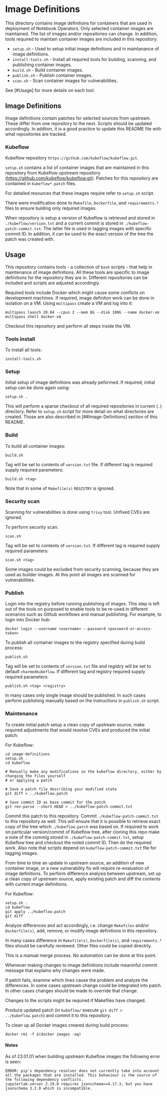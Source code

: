 # Image Definitions

This directory contains image definitions for containers that are used in deployment of Notebook Operators. Only selected container images are maintained. The list of images and/or repositories can change. In addition, tools required to maintain container images are included in this repository:

- `setup.sh` - Used to setup initial image definitions and in maintanance of image definitions.
- `install-tools.sh` - Install all required tools for building, scanning, and publishing container images.
- `build.sh` - Build container images.
- `publish.sh` - Publish container images.
- `scan.sh` - Scan container images for vulnerabilities.

See [#Usage] for more details on each tool.

## Image Definitions

Image definitions contain patches for selected sources from upstream. These differ from one repository to the next. Scripts should be updated accordingly. In addtion, it is a good practice to update this README file with what repositories are tracked.

### Kubeflow

Kubeflow repository `https://github.com/kubeflow/kubeflow.git`.

`setup.sh` contains a list of container images that are maintained in this repository from Kubeflow upstream repository (https://github.com/kubeflow/kubeflow.git). Patches for this repository are contained in `kubeflow*.patch` files.

For detailed resources that these images require refer to `setup.sh` script.

There were modification done to `Makefile`, `Dockerfile`, and `requirements.*` files to ensure bulding only required images.

When repository is setup a version of Kubeflow is retrieved and stored in `./kubeflow/version.txt` and a current commit is stored in `./kubeflow-patch-commit.txt`. The latter file is used in tagging images with specific commit ID. In addition, it can be used to the exact version of the tree the patch was created with.

## Usage

This repository contains tools - a collection of `bash` scripts - that help in maintenance of image definitions. All these tools are specific to image definitions for the repository they are in. Different repositories can be included and scripts are adjusted accordingly.

Required tools include Docker which might cause some conflicts on development machines. If required, image definiton work can be done in isolation on a VM. Using `multipass` create a VM and log into it:

```
multipass launch 20.04 --cpus 2 --mem 8G --disk 100G --name docker-vm
multipass shell docker-vm
```

Checkout this repository and perform all steps inside the VM.

### Tools install

To install all tools:

```
install-tools.sh
```

### Setup

Initial setup of image definitions was already peformed. If required, initial setup can be done again using:

```
setup.sh .
```

This will perform a sparse checkout of all required repositories in current (`.`) directory. Refer to `setup.sh` script for more detail on what directories are created. Those are also described in [##Image-Definitions] section of this README.

### Build

To build all container images:

```
build.sh
```

Tag will be set to contents of `version.txt` file. If different tag is required supply required parameters:

```
build.sh <tag>
```

Note that in some of `Makefile(s)` `REGISTRY` is ignored.

### Security scan

Scanning for vulnerabilities is done using `trivy` tool. Unfixed CVEs are ignored.

To perform security scan:

```
scan.sh
```

Tag will be set to contents of `version.txt`. If different tag is required supply required parameters:

```
scan.sh <tag>
```

Some images could be excluded from security scanning, because they are used as builder images. At this point all images are scanned for vulnerabilities.

### Publish

Login into the registry before running publishing of images. This step is left out of the tools on purposed to enable tools to be re-used in different scenarios such as Github workflows and manual publishing. For example, to login into Docker hub:

```
docker login --username <username> --password <password-or-access-token>
```

To publish all container images to the registry specified during build process:

```
publish.sh
```

Tag will be set to contents of `version.txt` file and registry will be set to default `charmedkubeflow`. If different tag and registry required supply required parameters:

```
publish.sh <tag> <registry>
```

In many cases only single image should be published. In such cases perform publishing manually based on the instructions in `publish.sh` script.

### Maintenance

To create initial patch setup a clean copy of upstream source, make required adjustments that would resolve CVEs and produced the initial patch:

For Kubeflow:

```
cd image-definitions
setup.sh .
cd kubeflow

# Manually make any modifications in the kubeflow directory, either by changing the files yourself
# or applying a patch

# Save a patch file describing your modified state
git diff > ../kubeflow.patch

# Save commit ID as base commit for the patch
git rev-parse --short HEAD > ../kubeflow-patch-commit.txt
```

Commit this patch to this repository. Commit `./kubeflow-patch-commit.txt` to this repository as well. This will ensure that it is possible to retrieve exact copy of the tree which `./kubeflow.patch` was based on. If required to work on particular version/commit of Kubeflow tree, after cloning this repo make a note of the commig stored in `./kubeflow-patch-commit.txt`, setup Kubeflow tree and checkout the noted commit ID. Then do the required work. Also note that scripts depend on `kubeflow-patch-commit.txt` file for tagging images.

From time to time an update in upstream source, an addition of new container image, or a new vulnerability fix will require re-evaluation of image definitions. To perform difference analysis between upstream, set up a clean copy of upstream source, apply existing patch and diff the contents with current image definitions.

For Kubeflow:

```
setup.sh .
cd kubeflow
git apply ../kubeflow.patch
git diff
```

Analyze differences and act accordingly, i.e. change `Makefiles` and/or `Dockerfile(s)`, add, remove, or modify image definitions in this repository.

In many cases difference in `Makefile(s)`, `Dockerfile(s)`, and `requirements.*` files should be carefully reviewed. Other files could be copied directrly.

This is a manual merge process. No automation can be done at this point.

Whenever making changes to image definitions include meaninful commit message that explains why changes were made.

If patch fails, examine which lines cause the problem and analyze the differences. In some cases upstream change could be integrated into patch. In other cases changes should be made to override that change.

Changes to the scripts might be required if Makefiles have changed.

Produce updated patch (in `kubeflow/` execute `git diff > ../kubeflow.patch`) and commit it to this repository.

To clean up all Docker images creared during build process:

```
docker rmi -f $(docker images -aq)
```

#### Notes

As of 23.01.01 when building upstream Kubeflow images the following error is seen:
```
ERROR: pip's dependency resolver does not currently take into account all the packages that are installed. This behaviour is the source of the following dependency conflicts.
jupyterlab-server 2.19.0 requires jsonschema>=4.17.3, but you have jsonschema 3.2.0 which is incompatible.
```

